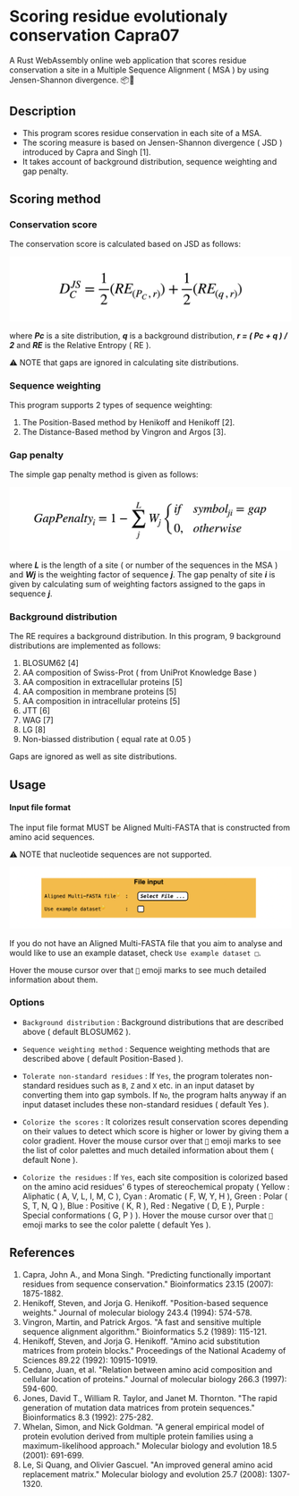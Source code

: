 # Scoring residue evolutionaly conservation Capra07 

A Rust WebAssembly online web application that scores residue conservation a site in a Multiple Sequence Alignment ( MSA ) by using Jensen-Shannon divergence. 📦🦀 

## Description 

* This program scores residue conservation in each site of a MSA. 
* The scoring measure is based on Jensen-Shannon divergence ( JSD ) introduced by Capra and Singh [1]. 
* It takes account of background distribution, sequence weighting and gap penalty. 

## Scoring method 

### Conservation score 

The conservation score is calculated based on JSD as follows: 

![readme image 1](./image/conservation_jsd.png) 

where ***Pc*** is a site distribution, ***q*** is a background distribution, ***r = ( Pc + q ) / 2*** and ***RE*** is the Relative Entropy ( RE ). 

⚠️ NOTE that gaps are ignored in calculating site distributions.

### Sequence weighting 

This program supports 2 types of sequence weighting: 

1. The Position-Based method by Henikoff and Henikoff [2].
2. The Distance-Based method by Vingron and Argos [3]. 

### Gap penalty 

The simple gap penalty method is given as follows: 

![readme image 2](./image/gap_penalty.png) 

where ***L*** is the length of a site ( or number of the sequences in the MSA ) and ***Wj*** is the weighting factor of sequence ***j***. The gap penalty of site ***i*** is given by calculating sum of weighting factors assigned to the gaps in sequence ***j***. 

### Background distribution 

The RE requires a background distribution. In this program, 9 background distributions are implemented as follows: 

1. BLOSUM62 [4] 
2. AA composition of Swiss-Prot ( from UniProt Knowledge Base ) 
3. AA composition in extracellular proteins [5]
4. AA composition in membrane proteins [5]
5. AA composition in intracellular proteins [5] 
6. JTT [6] 
7. WAG [7] 
8. LG [8] 
9. Non-biassed distribution ( equal rate at 0.05 )  

Gaps are ignored as well as site distributions. 

## Usage 

#### Input file format 

The input file format MUST be Aligned Multi-FASTA that is constructed from amino acid sequences. 

⚠️ NOTE that nucleotide sequences are not supported. 

![readme image 2](./image/input.png) 

If you do not have an Aligned Multi-FASTA file that you aim to analyse and would like to use an example dataset, check `Use example dataset □`. 

Hover the mouse cursor over that `🤔` emoji marks to see much detailed information about them. 

### Options 


* `Background distribution` : Background distributions that are described above ( default BLOSUM62 ). 

* `Sequence weighting method` : Sequence weighting methods that are described above ( default Position-Based ). 

* `Tolerate non-standard residues` : If `Yes`, the program tolerates non-standard residues such as `B`, `Z` and `X` etc. in an input dataset by converting them into gap symbols. If `No`, the program halts anyway if an input dataset includes these non-standard residues ( default Yes ).

* `Colorize the scores` : It colorizes result conservation scores depending on their values to detect which score is higher or lower by giving them a color gradient. Hover the mouse cursor over that `🤔` emoji marks to see the list of color palettes and much detailed information about them ( default None ). 

* `Colorize the residues` : If `Yes`, each site composition is colorized based on the amino acid residues' 6 types of stereochemical propaty ( Yellow : Aliphatic ( A, V, L, I, M, C ), Cyan : Aromatic ( F, W, Y, H ), Green : Polar ( S, T, N, Q ), Blue : Positive ( K, R ), Red : Negative ( D, E ), Purple : Special conformations ( G, P ) ). Hover the mouse cursor over that `🤔` emoji marks to see the color palette ( default Yes ).   

## References 
1. Capra, John A., and Mona Singh. "Predicting functionally important residues from sequence conservation." Bioinformatics 23.15 (2007): 1875-1882.
2. Henikoff, Steven, and Jorja G. Henikoff. "Position-based sequence weights." Journal of molecular biology 243.4 (1994): 574-578. 
3. Vingron, Martin, and Patrick Argos. "A fast and sensitive multiple sequence alignment algorithm." Bioinformatics 5.2 (1989): 115-121. 
4. Henikoff, Steven, and Jorja G. Henikoff. "Amino acid substitution matrices from protein blocks." Proceedings of the National Academy of Sciences 89.22 (1992): 10915-10919. 
5. Cedano, Juan, et al. "Relation between amino acid composition and cellular location of proteins." Journal of molecular biology 266.3 (1997): 594-600. 
6. Jones, David T., William R. Taylor, and Janet M. Thornton. "The rapid generation of mutation data matrices from protein sequences." Bioinformatics 8.3 (1992): 275-282. 
7. Whelan, Simon, and Nick Goldman. "A general empirical model of protein evolution derived from multiple protein families using a maximum-likelihood approach." Molecular biology and evolution 18.5 (2001): 691-699. 
8. Le, Si Quang, and Olivier Gascuel. "An improved general amino acid replacement matrix." Molecular biology and evolution 25.7 (2008): 1307-1320. 
